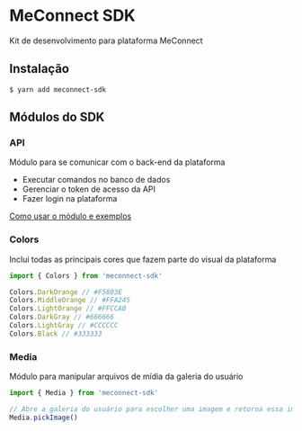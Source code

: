 # MeConnect SDK

Kit de desenvolvimento para plataforma MeConnect

## Instalação

````shell
$ yarn add meconnect-sdk
````

## Módulos do SDK

### API

Módulo para se comunicar com o back-end da plataforma

- Executar comandos no banco de dados
- Gerenciar o token de acesso da API
- Fazer login na plataforma

[Como usar o módulo e exemplos](./src/api/README.md)

### Colors

Inclui todas as principais cores que fazem parte do visual da plataforma

````javascript
import { Colors } from 'meconnect-sdk'

Colors.DarkOrange // #F5803E
Colors.MiddleOrange // #FFA245
Colors.LightOrange // #FFCCA0
Colors.DarkGray // #666666
Colors.LightGray // #CCCCCC
Colors.Black // #333333
````

### Media

Módulo para manipular arquivos de mídia da galeria do usuário

````javascript
import { Media } from 'meconnect-sdk'

// Abre a galeria do usuário para escolher uma imagem e retorna essa imagem
Media.pickImage()
````
